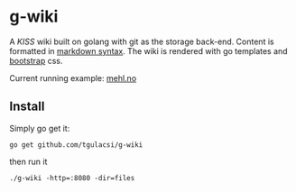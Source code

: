 # g-wiki

A _KISS_ wiki built on golang with git as the storage back-end. Content
is formatted in [markdown
syntax](http://daringfireball.net/projects/markdown/syntax). The wiki is
rendered with go templates and [bootstrap](http://getbootstrap.com) css.

Current running example: [mehl.no](http://mehl.no:8081/)

## Install

Simply go get it:
	
	go get github.com/tgulacsi/g-wiki

then run it

	./g-wiki -http=:8080 -dir=files 

